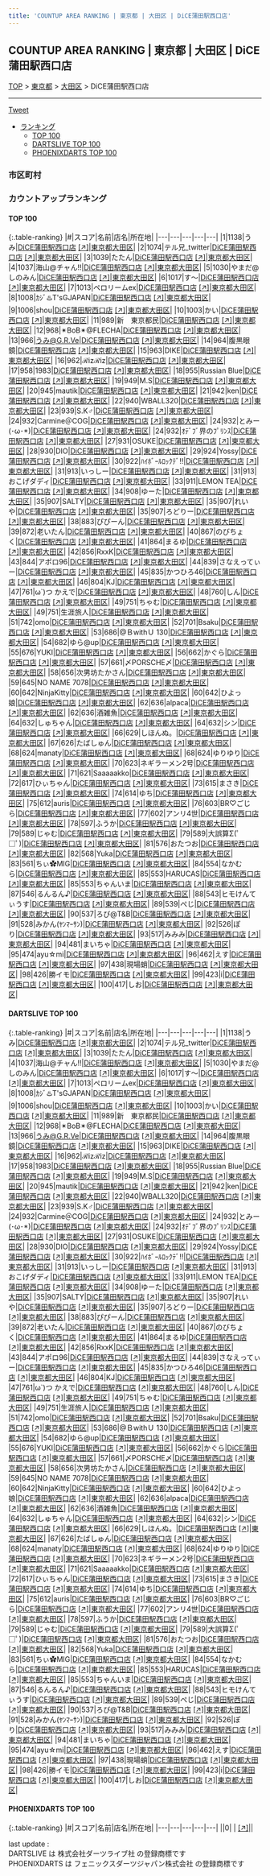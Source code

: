 ```yaml
---
title: 'COUNTUP AREA RANKING | 東京都 | 大田区 | DiCE蒲田駅西口店'
---
```

## COUNTUP AREA RANKING | 東京都 | 大田区 | DiCE蒲田駅西口店

[TOP](/darts/rank/) > [東京都](/darts/rank/東京都/) > [大田区](/darts/rank/東京都/大田区/) > DiCE蒲田駅西口店

___

<a href="https://twitter.com/share?ref_src=twsrc%5Etfw" data-text="COUNTUP AREA RANKING | 東京都大田区DiCE蒲田駅西口店" class="twitter-share-button" data-hashtags="DARTSLIVE,PHOENIXDARTS,darts,ダーツ" data-show-count="false">Tweet</a>

* [ランキング](#カウントアップランキング)
    * [TOP 100](#top-100)
    * [DARTSLIVE TOP 100](#dartslive-top-100)
    * [PHOENIXDARTS TOP 100](#phoenixdarts-top-100)

### 市区町村

<ul>

</ul>

### カウントアップランキング

#### TOP 100



{:.table-ranking}
|#|スコア|名前|店名|所在地|
|---|---|---|---|---|
|1|1138|<span class="rank-name-dl">うみ</span>|<a href="/darts/rank/shops/dd40279e19f9567ff454cb89828a1cfe.html">DiCE蒲田駅西口店</a> <a href="https://search.dartslive.com/jp/shop/dd40279e19f9567ff454cb89828a1cfe">[↗]</a>|<a href="/darts/rank/東京都/大田区">東京都大田区</a>|
|2|1074|<span class="rank-name-dl">テル兄_twitter</span>|<a href="/darts/rank/shops/dd40279e19f9567ff454cb89828a1cfe.html">DiCE蒲田駅西口店</a> <a href="https://search.dartslive.com/jp/shop/dd40279e19f9567ff454cb89828a1cfe">[↗]</a>|<a href="/darts/rank/東京都/大田区">東京都大田区</a>|
|3|1039|<span class="rank-name-dl">たたん</span>|<a href="/darts/rank/shops/dd40279e19f9567ff454cb89828a1cfe.html">DiCE蒲田駅西口店</a> <a href="https://search.dartslive.com/jp/shop/dd40279e19f9567ff454cb89828a1cfe">[↗]</a>|<a href="/darts/rank/東京都/大田区">東京都大田区</a>|
|4|1037|<span class="rank-name-dl">海山@チャん!!</span>|<a href="/darts/rank/shops/dd40279e19f9567ff454cb89828a1cfe.html">DiCE蒲田駅西口店</a> <a href="https://search.dartslive.com/jp/shop/dd40279e19f9567ff454cb89828a1cfe">[↗]</a>|<a href="/darts/rank/東京都/大田区">東京都大田区</a>|
|5|1030|<span class="rank-name-dl">やまだ@しのみん</span>|<a href="/darts/rank/shops/dd40279e19f9567ff454cb89828a1cfe.html">DiCE蒲田駅西口店</a> <a href="https://search.dartslive.com/jp/shop/dd40279e19f9567ff454cb89828a1cfe">[↗]</a>|<a href="/darts/rank/東京都/大田区">東京都大田区</a>|
|6|1017|<span class="rank-name-dl">す～</span>|<a href="/darts/rank/shops/dd40279e19f9567ff454cb89828a1cfe.html">DiCE蒲田駅西口店</a> <a href="https://search.dartslive.com/jp/shop/dd40279e19f9567ff454cb89828a1cfe">[↗]</a>|<a href="/darts/rank/東京都/大田区">東京都大田区</a>|
|7|1013|<span class="rank-name-dl">ペロリームex</span>|<a href="/darts/rank/shops/dd40279e19f9567ff454cb89828a1cfe.html">DiCE蒲田駅西口店</a> <a href="https://search.dartslive.com/jp/shop/dd40279e19f9567ff454cb89828a1cfe">[↗]</a>|<a href="/darts/rank/東京都/大田区">東京都大田区</a>|
|8|1008|<span class="rank-name-dl">ｶｼﾞ♨️T&#x27;sGJAPAN</span>|<a href="/darts/rank/shops/dd40279e19f9567ff454cb89828a1cfe.html">DiCE蒲田駅西口店</a> <a href="https://search.dartslive.com/jp/shop/dd40279e19f9567ff454cb89828a1cfe">[↗]</a>|<a href="/darts/rank/東京都/大田区">東京都大田区</a>|
|9|1006|<span class="rank-name-dl">shou</span>|<a href="/darts/rank/shops/dd40279e19f9567ff454cb89828a1cfe.html">DiCE蒲田駅西口店</a> <a href="https://search.dartslive.com/jp/shop/dd40279e19f9567ff454cb89828a1cfe">[↗]</a>|<a href="/darts/rank/東京都/大田区">東京都大田区</a>|
|10|1003|<span class="rank-name-dl">かい</span>|<a href="/darts/rank/shops/dd40279e19f9567ff454cb89828a1cfe.html">DiCE蒲田駅西口店</a> <a href="https://search.dartslive.com/jp/shop/dd40279e19f9567ff454cb89828a1cfe">[↗]</a>|<a href="/darts/rank/東京都/大田区">東京都大田区</a>|
|11|989|<span class="rank-name-dl">新　東京都民</span>|<a href="/darts/rank/shops/dd40279e19f9567ff454cb89828a1cfe.html">DiCE蒲田駅西口店</a> <a href="https://search.dartslive.com/jp/shop/dd40279e19f9567ff454cb89828a1cfe">[↗]</a>|<a href="/darts/rank/東京都/大田区">東京都大田区</a>|
|12|968|<span class="rank-name-dl">✴BoB✴@FLECHA</span>|<a href="/darts/rank/shops/dd40279e19f9567ff454cb89828a1cfe.html">DiCE蒲田駅西口店</a> <a href="https://search.dartslive.com/jp/shop/dd40279e19f9567ff454cb89828a1cfe">[↗]</a>|<a href="/darts/rank/東京都/大田区">東京都大田区</a>|
|13|966|<span class="rank-name-dl">うみ@G.R.Ve</span>|<a href="/darts/rank/shops/dd40279e19f9567ff454cb89828a1cfe.html">DiCE蒲田駅西口店</a> <a href="https://search.dartslive.com/jp/shop/dd40279e19f9567ff454cb89828a1cfe">[↗]</a>|<a href="/darts/rank/東京都/大田区">東京都大田区</a>|
|14|964|<span class="rank-name-dl">腹黒眼鏡</span>|<a href="/darts/rank/shops/dd40279e19f9567ff454cb89828a1cfe.html">DiCE蒲田駅西口店</a> <a href="https://search.dartslive.com/jp/shop/dd40279e19f9567ff454cb89828a1cfe">[↗]</a>|<a href="/darts/rank/東京都/大田区">東京都大田区</a>|
|15|963|<span class="rank-name-dl">DIKE</span>|<a href="/darts/rank/shops/dd40279e19f9567ff454cb89828a1cfe.html">DiCE蒲田駅西口店</a> <a href="https://search.dartslive.com/jp/shop/dd40279e19f9567ff454cb89828a1cfe">[↗]</a>|<a href="/darts/rank/東京都/大田区">東京都大田区</a>|
|16|962|<span class="rank-name-dl">ℛizℛiz</span>|<a href="/darts/rank/shops/dd40279e19f9567ff454cb89828a1cfe.html">DiCE蒲田駅西口店</a> <a href="https://search.dartslive.com/jp/shop/dd40279e19f9567ff454cb89828a1cfe">[↗]</a>|<a href="/darts/rank/東京都/大田区">東京都大田区</a>|
|17|958|<span class="rank-name-dl">1983</span>|<a href="/darts/rank/shops/dd40279e19f9567ff454cb89828a1cfe.html">DiCE蒲田駅西口店</a> <a href="https://search.dartslive.com/jp/shop/dd40279e19f9567ff454cb89828a1cfe">[↗]</a>|<a href="/darts/rank/東京都/大田区">東京都大田区</a>|
|18|955|<span class="rank-name-dl">Russian Blue</span>|<a href="/darts/rank/shops/dd40279e19f9567ff454cb89828a1cfe.html">DiCE蒲田駅西口店</a> <a href="https://search.dartslive.com/jp/shop/dd40279e19f9567ff454cb89828a1cfe">[↗]</a>|<a href="/darts/rank/東京都/大田区">東京都大田区</a>|
|19|949|<span class="rank-name-dl">M.S</span>|<a href="/darts/rank/shops/dd40279e19f9567ff454cb89828a1cfe.html">DiCE蒲田駅西口店</a> <a href="https://search.dartslive.com/jp/shop/dd40279e19f9567ff454cb89828a1cfe">[↗]</a>|<a href="/darts/rank/東京都/大田区">東京都大田区</a>|
|20|945|<span class="rank-name-dl">mautik</span>|<a href="/darts/rank/shops/dd40279e19f9567ff454cb89828a1cfe.html">DiCE蒲田駅西口店</a> <a href="https://search.dartslive.com/jp/shop/dd40279e19f9567ff454cb89828a1cfe">[↗]</a>|<a href="/darts/rank/東京都/大田区">東京都大田区</a>|
|21|942|<span class="rank-name-dl">ken</span>|<a href="/darts/rank/shops/dd40279e19f9567ff454cb89828a1cfe.html">DiCE蒲田駅西口店</a> <a href="https://search.dartslive.com/jp/shop/dd40279e19f9567ff454cb89828a1cfe">[↗]</a>|<a href="/darts/rank/東京都/大田区">東京都大田区</a>|
|22|940|<span class="rank-name-dl">WBALL320</span>|<a href="/darts/rank/shops/dd40279e19f9567ff454cb89828a1cfe.html">DiCE蒲田駅西口店</a> <a href="https://search.dartslive.com/jp/shop/dd40279e19f9567ff454cb89828a1cfe">[↗]</a>|<a href="/darts/rank/東京都/大田区">東京都大田区</a>|
|23|939|<span class="rank-name-dl">S.K♂</span>|<a href="/darts/rank/shops/dd40279e19f9567ff454cb89828a1cfe.html">DiCE蒲田駅西口店</a> <a href="https://search.dartslive.com/jp/shop/dd40279e19f9567ff454cb89828a1cfe">[↗]</a>|<a href="/darts/rank/東京都/大田区">東京都大田区</a>|
|24|932|<span class="rank-name-dl">Carmine＠COG</span>|<a href="/darts/rank/shops/dd40279e19f9567ff454cb89828a1cfe.html">DiCE蒲田駅西口店</a> <a href="https://search.dartslive.com/jp/shop/dd40279e19f9567ff454cb89828a1cfe">[↗]</a>|<a href="/darts/rank/東京都/大田区">東京都大田区</a>|
|24|932|<span class="rank-name-dl">とみー(･ω･*)</span>|<a href="/darts/rank/shops/dd40279e19f9567ff454cb89828a1cfe.html">DiCE蒲田駅西口店</a> <a href="https://search.dartslive.com/jp/shop/dd40279e19f9567ff454cb89828a1cfe">[↗]</a>|<a href="/darts/rank/東京都/大田区">東京都大田区</a>|
|24|932|<span class="rank-name-dl">ｵﾃﾞﾌﾞ界のﾌﾟﾘﾝｽ</span>|<a href="/darts/rank/shops/dd40279e19f9567ff454cb89828a1cfe.html">DiCE蒲田駅西口店</a> <a href="https://search.dartslive.com/jp/shop/dd40279e19f9567ff454cb89828a1cfe">[↗]</a>|<a href="/darts/rank/東京都/大田区">東京都大田区</a>|
|27|931|<span class="rank-name-dl">OSUKE</span>|<a href="/darts/rank/shops/dd40279e19f9567ff454cb89828a1cfe.html">DiCE蒲田駅西口店</a> <a href="https://search.dartslive.com/jp/shop/dd40279e19f9567ff454cb89828a1cfe">[↗]</a>|<a href="/darts/rank/東京都/大田区">東京都大田区</a>|
|28|930|<span class="rank-name-dl">DIO</span>|<a href="/darts/rank/shops/dd40279e19f9567ff454cb89828a1cfe.html">DiCE蒲田駅西口店</a> <a href="https://search.dartslive.com/jp/shop/dd40279e19f9567ff454cb89828a1cfe">[↗]</a>|<a href="/darts/rank/東京都/大田区">東京都大田区</a>|
|29|924|<span class="rank-name-dl">Yossy</span>|<a href="/darts/rank/shops/dd40279e19f9567ff454cb89828a1cfe.html">DiCE蒲田駅西口店</a> <a href="https://search.dartslive.com/jp/shop/dd40279e19f9567ff454cb89828a1cfe">[↗]</a>|<a href="/darts/rank/東京都/大田区">東京都大田区</a>|
|30|922|<span class="rank-name-dl">ﾊｲﾎﾞｰﾙﾛｯｸﾃﾞ‼︎</span>|<a href="/darts/rank/shops/dd40279e19f9567ff454cb89828a1cfe.html">DiCE蒲田駅西口店</a> <a href="https://search.dartslive.com/jp/shop/dd40279e19f9567ff454cb89828a1cfe">[↗]</a>|<a href="/darts/rank/東京都/大田区">東京都大田区</a>|
|31|913|<span class="rank-name-dl">いっしー</span>|<a href="/darts/rank/shops/dd40279e19f9567ff454cb89828a1cfe.html">DiCE蒲田駅西口店</a> <a href="https://search.dartslive.com/jp/shop/dd40279e19f9567ff454cb89828a1cfe">[↗]</a>|<a href="/darts/rank/東京都/大田区">東京都大田区</a>|
|31|913|<span class="rank-name-dl">おこげダディ</span>|<a href="/darts/rank/shops/dd40279e19f9567ff454cb89828a1cfe.html">DiCE蒲田駅西口店</a> <a href="https://search.dartslive.com/jp/shop/dd40279e19f9567ff454cb89828a1cfe">[↗]</a>|<a href="/darts/rank/東京都/大田区">東京都大田区</a>|
|33|911|<span class="rank-name-dl">LEMON TEA</span>|<a href="/darts/rank/shops/dd40279e19f9567ff454cb89828a1cfe.html">DiCE蒲田駅西口店</a> <a href="https://search.dartslive.com/jp/shop/dd40279e19f9567ff454cb89828a1cfe">[↗]</a>|<a href="/darts/rank/東京都/大田区">東京都大田区</a>|
|34|908|<span class="rank-name-dl">ゆーた</span>|<a href="/darts/rank/shops/dd40279e19f9567ff454cb89828a1cfe.html">DiCE蒲田駅西口店</a> <a href="https://search.dartslive.com/jp/shop/dd40279e19f9567ff454cb89828a1cfe">[↗]</a>|<a href="/darts/rank/東京都/大田区">東京都大田区</a>|
|35|907|<span class="rank-name-dl">SALTY</span>|<a href="/darts/rank/shops/dd40279e19f9567ff454cb89828a1cfe.html">DiCE蒲田駅西口店</a> <a href="https://search.dartslive.com/jp/shop/dd40279e19f9567ff454cb89828a1cfe">[↗]</a>|<a href="/darts/rank/東京都/大田区">東京都大田区</a>|
|35|907|<span class="rank-name-dl">れいや</span>|<a href="/darts/rank/shops/dd40279e19f9567ff454cb89828a1cfe.html">DiCE蒲田駅西口店</a> <a href="https://search.dartslive.com/jp/shop/dd40279e19f9567ff454cb89828a1cfe">[↗]</a>|<a href="/darts/rank/東京都/大田区">東京都大田区</a>|
|35|907|<span class="rank-name-dl">ろどりー</span>|<a href="/darts/rank/shops/dd40279e19f9567ff454cb89828a1cfe.html">DiCE蒲田駅西口店</a> <a href="https://search.dartslive.com/jp/shop/dd40279e19f9567ff454cb89828a1cfe">[↗]</a>|<a href="/darts/rank/東京都/大田区">東京都大田区</a>|
|38|883|<span class="rank-name-dl">ぴぴーん</span>|<a href="/darts/rank/shops/dd40279e19f9567ff454cb89828a1cfe.html">DiCE蒲田駅西口店</a> <a href="https://search.dartslive.com/jp/shop/dd40279e19f9567ff454cb89828a1cfe">[↗]</a>|<a href="/darts/rank/東京都/大田区">東京都大田区</a>|
|39|872|<span class="rank-name-dl">老いたん</span>|<a href="/darts/rank/shops/dd40279e19f9567ff454cb89828a1cfe.html">DiCE蒲田駅西口店</a> <a href="https://search.dartslive.com/jp/shop/dd40279e19f9567ff454cb89828a1cfe">[↗]</a>|<a href="/darts/rank/東京都/大田区">東京都大田区</a>|
|40|867|<span class="rank-name-dl">のびちょく</span>|<a href="/darts/rank/shops/dd40279e19f9567ff454cb89828a1cfe.html">DiCE蒲田駅西口店</a> <a href="https://search.dartslive.com/jp/shop/dd40279e19f9567ff454cb89828a1cfe">[↗]</a>|<a href="/darts/rank/東京都/大田区">東京都大田区</a>|
|41|864|<span class="rank-name-dl">まるゆ</span>|<a href="/darts/rank/shops/dd40279e19f9567ff454cb89828a1cfe.html">DiCE蒲田駅西口店</a> <a href="https://search.dartslive.com/jp/shop/dd40279e19f9567ff454cb89828a1cfe">[↗]</a>|<a href="/darts/rank/東京都/大田区">東京都大田区</a>|
|42|856|<span class="rank-name-dl">RxxK</span>|<a href="/darts/rank/shops/dd40279e19f9567ff454cb89828a1cfe.html">DiCE蒲田駅西口店</a> <a href="https://search.dartslive.com/jp/shop/dd40279e19f9567ff454cb89828a1cfe">[↗]</a>|<a href="/darts/rank/東京都/大田区">東京都大田区</a>|
|43|844|<span class="rank-name-dl">アポロ96</span>|<a href="/darts/rank/shops/dd40279e19f9567ff454cb89828a1cfe.html">DiCE蒲田駅西口店</a> <a href="https://search.dartslive.com/jp/shop/dd40279e19f9567ff454cb89828a1cfe">[↗]</a>|<a href="/darts/rank/東京都/大田区">東京都大田区</a>|
|44|839|<span class="rank-name-dl">さなえってぃー</span>|<a href="/darts/rank/shops/dd40279e19f9567ff454cb89828a1cfe.html">DiCE蒲田駅西口店</a> <a href="https://search.dartslive.com/jp/shop/dd40279e19f9567ff454cb89828a1cfe">[↗]</a>|<a href="/darts/rank/東京都/大田区">東京都大田区</a>|
|45|835|<span class="rank-name-dl">かつひろ46</span>|<a href="/darts/rank/shops/dd40279e19f9567ff454cb89828a1cfe.html">DiCE蒲田駅西口店</a> <a href="https://search.dartslive.com/jp/shop/dd40279e19f9567ff454cb89828a1cfe">[↗]</a>|<a href="/darts/rank/東京都/大田区">東京都大田区</a>|
|46|804|<span class="rank-name-dl">KJ</span>|<a href="/darts/rank/shops/dd40279e19f9567ff454cb89828a1cfe.html">DiCE蒲田駅西口店</a> <a href="https://search.dartslive.com/jp/shop/dd40279e19f9567ff454cb89828a1cfe">[↗]</a>|<a href="/darts/rank/東京都/大田区">東京都大田区</a>|
|47|761|<span class="rank-name-dl">ω`)つ かえで</span>|<a href="/darts/rank/shops/dd40279e19f9567ff454cb89828a1cfe.html">DiCE蒲田駅西口店</a> <a href="https://search.dartslive.com/jp/shop/dd40279e19f9567ff454cb89828a1cfe">[↗]</a>|<a href="/darts/rank/東京都/大田区">東京都大田区</a>|
|48|760|<span class="rank-name-dl">しん</span>|<a href="/darts/rank/shops/dd40279e19f9567ff454cb89828a1cfe.html">DiCE蒲田駅西口店</a> <a href="https://search.dartslive.com/jp/shop/dd40279e19f9567ff454cb89828a1cfe">[↗]</a>|<a href="/darts/rank/東京都/大田区">東京都大田区</a>|
|49|751|<span class="rank-name-dl">ちゃむ</span>|<a href="/darts/rank/shops/dd40279e19f9567ff454cb89828a1cfe.html">DiCE蒲田駅西口店</a> <a href="https://search.dartslive.com/jp/shop/dd40279e19f9567ff454cb89828a1cfe">[↗]</a>|<a href="/darts/rank/東京都/大田区">東京都大田区</a>|
|49|751|<span class="rank-name-dl">生涯旅人</span>|<a href="/darts/rank/shops/dd40279e19f9567ff454cb89828a1cfe.html">DiCE蒲田駅西口店</a> <a href="https://search.dartslive.com/jp/shop/dd40279e19f9567ff454cb89828a1cfe">[↗]</a>|<a href="/darts/rank/東京都/大田区">東京都大田区</a>|
|51|742|<span class="rank-name-dl">omo</span>|<a href="/darts/rank/shops/dd40279e19f9567ff454cb89828a1cfe.html">DiCE蒲田駅西口店</a> <a href="https://search.dartslive.com/jp/shop/dd40279e19f9567ff454cb89828a1cfe">[↗]</a>|<a href="/darts/rank/東京都/大田区">東京都大田区</a>|
|52|701|<span class="rank-name-dl">Bsaku</span>|<a href="/darts/rank/shops/dd40279e19f9567ff454cb89828a1cfe.html">DiCE蒲田駅西口店</a> <a href="https://search.dartslive.com/jp/shop/dd40279e19f9567ff454cb89828a1cfe">[↗]</a>|<a href="/darts/rank/東京都/大田区">東京都大田区</a>|
|53|686|<span class="rank-name-dl">@ＢwithＵ 130</span>|<a href="/darts/rank/shops/dd40279e19f9567ff454cb89828a1cfe.html">DiCE蒲田駅西口店</a> <a href="https://search.dartslive.com/jp/shop/dd40279e19f9567ff454cb89828a1cfe">[↗]</a>|<a href="/darts/rank/東京都/大田区">東京都大田区</a>|
|54|682|<span class="rank-name-dl">ゆら@up</span>|<a href="/darts/rank/shops/dd40279e19f9567ff454cb89828a1cfe.html">DiCE蒲田駅西口店</a> <a href="https://search.dartslive.com/jp/shop/dd40279e19f9567ff454cb89828a1cfe">[↗]</a>|<a href="/darts/rank/東京都/大田区">東京都大田区</a>|
|55|676|<span class="rank-name-dl">YUKI</span>|<a href="/darts/rank/shops/dd40279e19f9567ff454cb89828a1cfe.html">DiCE蒲田駅西口店</a> <a href="https://search.dartslive.com/jp/shop/dd40279e19f9567ff454cb89828a1cfe">[↗]</a>|<a href="/darts/rank/東京都/大田区">東京都大田区</a>|
|56|662|<span class="rank-name-dl">かぐら</span>|<a href="/darts/rank/shops/dd40279e19f9567ff454cb89828a1cfe.html">DiCE蒲田駅西口店</a> <a href="https://search.dartslive.com/jp/shop/dd40279e19f9567ff454cb89828a1cfe">[↗]</a>|<a href="/darts/rank/東京都/大田区">東京都大田区</a>|
|57|661|<span class="rank-name-dl">〆PORSCHE〆</span>|<a href="/darts/rank/shops/dd40279e19f9567ff454cb89828a1cfe.html">DiCE蒲田駅西口店</a> <a href="https://search.dartslive.com/jp/shop/dd40279e19f9567ff454cb89828a1cfe">[↗]</a>|<a href="/darts/rank/東京都/大田区">東京都大田区</a>|
|58|656|<span class="rank-name-dl">次男坊たかさん</span>|<a href="/darts/rank/shops/dd40279e19f9567ff454cb89828a1cfe.html">DiCE蒲田駅西口店</a> <a href="https://search.dartslive.com/jp/shop/dd40279e19f9567ff454cb89828a1cfe">[↗]</a>|<a href="/darts/rank/東京都/大田区">東京都大田区</a>|
|59|645|<span class="rank-name-dl">NO NAME 7078</span>|<a href="/darts/rank/shops/dd40279e19f9567ff454cb89828a1cfe.html">DiCE蒲田駅西口店</a> <a href="https://search.dartslive.com/jp/shop/dd40279e19f9567ff454cb89828a1cfe">[↗]</a>|<a href="/darts/rank/東京都/大田区">東京都大田区</a>|
|60|642|<span class="rank-name-dl">NinjaKitty</span>|<a href="/darts/rank/shops/dd40279e19f9567ff454cb89828a1cfe.html">DiCE蒲田駅西口店</a> <a href="https://search.dartslive.com/jp/shop/dd40279e19f9567ff454cb89828a1cfe">[↗]</a>|<a href="/darts/rank/東京都/大田区">東京都大田区</a>|
|60|642|<span class="rank-name-dl">ひよっ娘</span>|<a href="/darts/rank/shops/dd40279e19f9567ff454cb89828a1cfe.html">DiCE蒲田駅西口店</a> <a href="https://search.dartslive.com/jp/shop/dd40279e19f9567ff454cb89828a1cfe">[↗]</a>|<a href="/darts/rank/東京都/大田区">東京都大田区</a>|
|62|636|<span class="rank-name-dl">alpaca</span>|<a href="/darts/rank/shops/dd40279e19f9567ff454cb89828a1cfe.html">DiCE蒲田駅西口店</a> <a href="https://search.dartslive.com/jp/shop/dd40279e19f9567ff454cb89828a1cfe">[↗]</a>|<a href="/darts/rank/東京都/大田区">東京都大田区</a>|
|62|636|<span class="rank-name-dl">酒雑魚</span>|<a href="/darts/rank/shops/dd40279e19f9567ff454cb89828a1cfe.html">DiCE蒲田駅西口店</a> <a href="https://search.dartslive.com/jp/shop/dd40279e19f9567ff454cb89828a1cfe">[↗]</a>|<a href="/darts/rank/東京都/大田区">東京都大田区</a>|
|64|632|<span class="rank-name-dl">しゅちゃん</span>|<a href="/darts/rank/shops/dd40279e19f9567ff454cb89828a1cfe.html">DiCE蒲田駅西口店</a> <a href="https://search.dartslive.com/jp/shop/dd40279e19f9567ff454cb89828a1cfe">[↗]</a>|<a href="/darts/rank/東京都/大田区">東京都大田区</a>|
|64|632|<span class="rank-name-dl">シン</span>|<a href="/darts/rank/shops/dd40279e19f9567ff454cb89828a1cfe.html">DiCE蒲田駅西口店</a> <a href="https://search.dartslive.com/jp/shop/dd40279e19f9567ff454cb89828a1cfe">[↗]</a>|<a href="/darts/rank/東京都/大田区">東京都大田区</a>|
|66|629|<span class="rank-name-dl">しほんぬ。</span>|<a href="/darts/rank/shops/dd40279e19f9567ff454cb89828a1cfe.html">DiCE蒲田駅西口店</a> <a href="https://search.dartslive.com/jp/shop/dd40279e19f9567ff454cb89828a1cfe">[↗]</a>|<a href="/darts/rank/東京都/大田区">東京都大田区</a>|
|67|626|<span class="rank-name-dl">たばしゅん</span>|<a href="/darts/rank/shops/dd40279e19f9567ff454cb89828a1cfe.html">DiCE蒲田駅西口店</a> <a href="https://search.dartslive.com/jp/shop/dd40279e19f9567ff454cb89828a1cfe">[↗]</a>|<a href="/darts/rank/東京都/大田区">東京都大田区</a>|
|68|624|<span class="rank-name-dl">manaty</span>|<a href="/darts/rank/shops/dd40279e19f9567ff454cb89828a1cfe.html">DiCE蒲田駅西口店</a> <a href="https://search.dartslive.com/jp/shop/dd40279e19f9567ff454cb89828a1cfe">[↗]</a>|<a href="/darts/rank/東京都/大田区">東京都大田区</a>|
|68|624|<span class="rank-name-dl">ゆりゆり</span>|<a href="/darts/rank/shops/dd40279e19f9567ff454cb89828a1cfe.html">DiCE蒲田駅西口店</a> <a href="https://search.dartslive.com/jp/shop/dd40279e19f9567ff454cb89828a1cfe">[↗]</a>|<a href="/darts/rank/東京都/大田区">東京都大田区</a>|
|70|623|<span class="rank-name-dl">ネギラーメン2号</span>|<a href="/darts/rank/shops/dd40279e19f9567ff454cb89828a1cfe.html">DiCE蒲田駅西口店</a> <a href="https://search.dartslive.com/jp/shop/dd40279e19f9567ff454cb89828a1cfe">[↗]</a>|<a href="/darts/rank/東京都/大田区">東京都大田区</a>|
|71|621|<span class="rank-name-dl">Saaaaakko</span>|<a href="/darts/rank/shops/dd40279e19f9567ff454cb89828a1cfe.html">DiCE蒲田駅西口店</a> <a href="https://search.dartslive.com/jp/shop/dd40279e19f9567ff454cb89828a1cfe">[↗]</a>|<a href="/darts/rank/東京都/大田区">東京都大田区</a>|
|72|617|<span class="rank-name-dl">ひぃちゃん</span>|<a href="/darts/rank/shops/dd40279e19f9567ff454cb89828a1cfe.html">DiCE蒲田駅西口店</a> <a href="https://search.dartslive.com/jp/shop/dd40279e19f9567ff454cb89828a1cfe">[↗]</a>|<a href="/darts/rank/東京都/大田区">東京都大田区</a>|
|73|615|<span class="rank-name-dl">まさき</span>|<a href="/darts/rank/shops/dd40279e19f9567ff454cb89828a1cfe.html">DiCE蒲田駅西口店</a> <a href="https://search.dartslive.com/jp/shop/dd40279e19f9567ff454cb89828a1cfe">[↗]</a>|<a href="/darts/rank/東京都/大田区">東京都大田区</a>|
|74|614|<span class="rank-name-dl">ゆち</span>|<a href="/darts/rank/shops/dd40279e19f9567ff454cb89828a1cfe.html">DiCE蒲田駅西口店</a> <a href="https://search.dartslive.com/jp/shop/dd40279e19f9567ff454cb89828a1cfe">[↗]</a>|<a href="/darts/rank/東京都/大田区">東京都大田区</a>|
|75|612|<span class="rank-name-dl">auris</span>|<a href="/darts/rank/shops/dd40279e19f9567ff454cb89828a1cfe.html">DiCE蒲田駅西口店</a> <a href="https://search.dartslive.com/jp/shop/dd40279e19f9567ff454cb89828a1cfe">[↗]</a>|<a href="/darts/rank/東京都/大田区">東京都大田区</a>|
|76|603|<span class="rank-name-dl">BR♡ごじら</span>|<a href="/darts/rank/shops/dd40279e19f9567ff454cb89828a1cfe.html">DiCE蒲田駅西口店</a> <a href="https://search.dartslive.com/jp/shop/dd40279e19f9567ff454cb89828a1cfe">[↗]</a>|<a href="/darts/rank/東京都/大田区">東京都大田区</a>|
|77|602|<span class="rank-name-dl">アンリ4世</span>|<a href="/darts/rank/shops/dd40279e19f9567ff454cb89828a1cfe.html">DiCE蒲田駅西口店</a> <a href="https://search.dartslive.com/jp/shop/dd40279e19f9567ff454cb89828a1cfe">[↗]</a>|<a href="/darts/rank/東京都/大田区">東京都大田区</a>|
|78|597|<span class="rank-name-dl">ふうか</span>|<a href="/darts/rank/shops/dd40279e19f9567ff454cb89828a1cfe.html">DiCE蒲田駅西口店</a> <a href="https://search.dartslive.com/jp/shop/dd40279e19f9567ff454cb89828a1cfe">[↗]</a>|<a href="/darts/rank/東京都/大田区">東京都大田区</a>|
|79|589|<span class="rank-name-dl">じゃむ</span>|<a href="/darts/rank/shops/dd40279e19f9567ff454cb89828a1cfe.html">DiCE蒲田駅西口店</a> <a href="https://search.dartslive.com/jp/shop/dd40279e19f9567ff454cb89828a1cfe">[↗]</a>|<a href="/darts/rank/東京都/大田区">東京都大田区</a>|
|79|589|<span class="rank-name-dl">大誤算Σ(ﾟ□ﾟ)</span>|<a href="/darts/rank/shops/dd40279e19f9567ff454cb89828a1cfe.html">DiCE蒲田駅西口店</a> <a href="https://search.dartslive.com/jp/shop/dd40279e19f9567ff454cb89828a1cfe">[↗]</a>|<a href="/darts/rank/東京都/大田区">東京都大田区</a>|
|81|576|<span class="rank-name-dl">おたつお</span>|<a href="/darts/rank/shops/dd40279e19f9567ff454cb89828a1cfe.html">DiCE蒲田駅西口店</a> <a href="https://search.dartslive.com/jp/shop/dd40279e19f9567ff454cb89828a1cfe">[↗]</a>|<a href="/darts/rank/東京都/大田区">東京都大田区</a>|
|82|568|<span class="rank-name-dl">Yuka</span>|<a href="/darts/rank/shops/dd40279e19f9567ff454cb89828a1cfe.html">DiCE蒲田駅西口店</a> <a href="https://search.dartslive.com/jp/shop/dd40279e19f9567ff454cb89828a1cfe">[↗]</a>|<a href="/darts/rank/東京都/大田区">東京都大田区</a>|
|83|561|<span class="rank-name-dl">ちぃ✿MIG</span>|<a href="/darts/rank/shops/dd40279e19f9567ff454cb89828a1cfe.html">DiCE蒲田駅西口店</a> <a href="https://search.dartslive.com/jp/shop/dd40279e19f9567ff454cb89828a1cfe">[↗]</a>|<a href="/darts/rank/東京都/大田区">東京都大田区</a>|
|84|554|<span class="rank-name-dl">なかむら</span>|<a href="/darts/rank/shops/dd40279e19f9567ff454cb89828a1cfe.html">DiCE蒲田駅西口店</a> <a href="https://search.dartslive.com/jp/shop/dd40279e19f9567ff454cb89828a1cfe">[↗]</a>|<a href="/darts/rank/東京都/大田区">東京都大田区</a>|
|85|553|<span class="rank-name-dl">HARUCAS</span>|<a href="/darts/rank/shops/dd40279e19f9567ff454cb89828a1cfe.html">DiCE蒲田駅西口店</a> <a href="https://search.dartslive.com/jp/shop/dd40279e19f9567ff454cb89828a1cfe">[↗]</a>|<a href="/darts/rank/東京都/大田区">東京都大田区</a>|
|85|553|<span class="rank-name-dl">ちゃんいま</span>|<a href="/darts/rank/shops/dd40279e19f9567ff454cb89828a1cfe.html">DiCE蒲田駅西口店</a> <a href="https://search.dartslive.com/jp/shop/dd40279e19f9567ff454cb89828a1cfe">[↗]</a>|<a href="/darts/rank/東京都/大田区">東京都大田区</a>|
|87|546|<span class="rank-name-dl">るんるん♪</span>|<a href="/darts/rank/shops/dd40279e19f9567ff454cb89828a1cfe.html">DiCE蒲田駅西口店</a> <a href="https://search.dartslive.com/jp/shop/dd40279e19f9567ff454cb89828a1cfe">[↗]</a>|<a href="/darts/rank/東京都/大田区">東京都大田区</a>|
|88|543|<span class="rank-name-dl">ヒモけんてぃうす</span>|<a href="/darts/rank/shops/dd40279e19f9567ff454cb89828a1cfe.html">DiCE蒲田駅西口店</a> <a href="https://search.dartslive.com/jp/shop/dd40279e19f9567ff454cb89828a1cfe">[↗]</a>|<a href="/darts/rank/東京都/大田区">東京都大田区</a>|
|89|539|<span class="rank-name-dl">ぺじ</span>|<a href="/darts/rank/shops/dd40279e19f9567ff454cb89828a1cfe.html">DiCE蒲田駅西口店</a> <a href="https://search.dartslive.com/jp/shop/dd40279e19f9567ff454cb89828a1cfe">[↗]</a>|<a href="/darts/rank/東京都/大田区">東京都大田区</a>|
|90|537|<span class="rank-name-dl">ろび@T&amp;B</span>|<a href="/darts/rank/shops/dd40279e19f9567ff454cb89828a1cfe.html">DiCE蒲田駅西口店</a> <a href="https://search.dartslive.com/jp/shop/dd40279e19f9567ff454cb89828a1cfe">[↗]</a>|<a href="/darts/rank/東京都/大田区">東京都大田区</a>|
|91|528|<span class="rank-name-dl">みかん(ﾔﾝﾏｰｻﾝ)</span>|<a href="/darts/rank/shops/dd40279e19f9567ff454cb89828a1cfe.html">DiCE蒲田駅西口店</a> <a href="https://search.dartslive.com/jp/shop/dd40279e19f9567ff454cb89828a1cfe">[↗]</a>|<a href="/darts/rank/東京都/大田区">東京都大田区</a>|
|92|526|<span class="rank-name-dl">ぽり</span>|<a href="/darts/rank/shops/dd40279e19f9567ff454cb89828a1cfe.html">DiCE蒲田駅西口店</a> <a href="https://search.dartslive.com/jp/shop/dd40279e19f9567ff454cb89828a1cfe">[↗]</a>|<a href="/darts/rank/東京都/大田区">東京都大田区</a>|
|93|517|<span class="rank-name-dl">みみみ</span>|<a href="/darts/rank/shops/dd40279e19f9567ff454cb89828a1cfe.html">DiCE蒲田駅西口店</a> <a href="https://search.dartslive.com/jp/shop/dd40279e19f9567ff454cb89828a1cfe">[↗]</a>|<a href="/darts/rank/東京都/大田区">東京都大田区</a>|
|94|481|<span class="rank-name-dl">まいちゃ</span>|<a href="/darts/rank/shops/dd40279e19f9567ff454cb89828a1cfe.html">DiCE蒲田駅西口店</a> <a href="https://search.dartslive.com/jp/shop/dd40279e19f9567ff454cb89828a1cfe">[↗]</a>|<a href="/darts/rank/東京都/大田区">東京都大田区</a>|
|95|474|<span class="rank-name-dl">ayu☆mi</span>|<a href="/darts/rank/shops/dd40279e19f9567ff454cb89828a1cfe.html">DiCE蒲田駅西口店</a> <a href="https://search.dartslive.com/jp/shop/dd40279e19f9567ff454cb89828a1cfe">[↗]</a>|<a href="/darts/rank/東京都/大田区">東京都大田区</a>|
|96|462|<span class="rank-name-dl">えす</span>|<a href="/darts/rank/shops/dd40279e19f9567ff454cb89828a1cfe.html">DiCE蒲田駅西口店</a> <a href="https://search.dartslive.com/jp/shop/dd40279e19f9567ff454cb89828a1cfe">[↗]</a>|<a href="/darts/rank/東京都/大田区">東京都大田区</a>|
|97|438|<span class="rank-name-dl">現場蛸</span>|<a href="/darts/rank/shops/dd40279e19f9567ff454cb89828a1cfe.html">DiCE蒲田駅西口店</a> <a href="https://search.dartslive.com/jp/shop/dd40279e19f9567ff454cb89828a1cfe">[↗]</a>|<a href="/darts/rank/東京都/大田区">東京都大田区</a>|
|98|426|<span class="rank-name-dl">勝イモ</span>|<a href="/darts/rank/shops/dd40279e19f9567ff454cb89828a1cfe.html">DiCE蒲田駅西口店</a> <a href="https://search.dartslive.com/jp/shop/dd40279e19f9567ff454cb89828a1cfe">[↗]</a>|<a href="/darts/rank/東京都/大田区">東京都大田区</a>|
|99|423|<span class="rank-name-dl">i</span>|<a href="/darts/rank/shops/dd40279e19f9567ff454cb89828a1cfe.html">DiCE蒲田駅西口店</a> <a href="https://search.dartslive.com/jp/shop/dd40279e19f9567ff454cb89828a1cfe">[↗]</a>|<a href="/darts/rank/東京都/大田区">東京都大田区</a>|
|100|417|<span class="rank-name-dl">しお</span>|<a href="/darts/rank/shops/dd40279e19f9567ff454cb89828a1cfe.html">DiCE蒲田駅西口店</a> <a href="https://search.dartslive.com/jp/shop/dd40279e19f9567ff454cb89828a1cfe">[↗]</a>|<a href="/darts/rank/東京都/大田区">東京都大田区</a>|


#### DARTSLIVE TOP 100



{:.table-ranking}
|#|スコア|名前|店名|所在地|
|---|---|---|---|---|
|1|1138|<span class="rank-name-dl">うみ</span>|<a href="/darts/rank/shops/dd40279e19f9567ff454cb89828a1cfe.html">DiCE蒲田駅西口店</a> <a href="https://search.dartslive.com/jp/shop/dd40279e19f9567ff454cb89828a1cfe">[↗]</a>|<a href="/darts/rank/東京都/大田区">東京都大田区</a>|
|2|1074|<span class="rank-name-dl">テル兄_twitter</span>|<a href="/darts/rank/shops/dd40279e19f9567ff454cb89828a1cfe.html">DiCE蒲田駅西口店</a> <a href="https://search.dartslive.com/jp/shop/dd40279e19f9567ff454cb89828a1cfe">[↗]</a>|<a href="/darts/rank/東京都/大田区">東京都大田区</a>|
|3|1039|<span class="rank-name-dl">たたん</span>|<a href="/darts/rank/shops/dd40279e19f9567ff454cb89828a1cfe.html">DiCE蒲田駅西口店</a> <a href="https://search.dartslive.com/jp/shop/dd40279e19f9567ff454cb89828a1cfe">[↗]</a>|<a href="/darts/rank/東京都/大田区">東京都大田区</a>|
|4|1037|<span class="rank-name-dl">海山@チャん!!</span>|<a href="/darts/rank/shops/dd40279e19f9567ff454cb89828a1cfe.html">DiCE蒲田駅西口店</a> <a href="https://search.dartslive.com/jp/shop/dd40279e19f9567ff454cb89828a1cfe">[↗]</a>|<a href="/darts/rank/東京都/大田区">東京都大田区</a>|
|5|1030|<span class="rank-name-dl">やまだ@しのみん</span>|<a href="/darts/rank/shops/dd40279e19f9567ff454cb89828a1cfe.html">DiCE蒲田駅西口店</a> <a href="https://search.dartslive.com/jp/shop/dd40279e19f9567ff454cb89828a1cfe">[↗]</a>|<a href="/darts/rank/東京都/大田区">東京都大田区</a>|
|6|1017|<span class="rank-name-dl">す～</span>|<a href="/darts/rank/shops/dd40279e19f9567ff454cb89828a1cfe.html">DiCE蒲田駅西口店</a> <a href="https://search.dartslive.com/jp/shop/dd40279e19f9567ff454cb89828a1cfe">[↗]</a>|<a href="/darts/rank/東京都/大田区">東京都大田区</a>|
|7|1013|<span class="rank-name-dl">ペロリームex</span>|<a href="/darts/rank/shops/dd40279e19f9567ff454cb89828a1cfe.html">DiCE蒲田駅西口店</a> <a href="https://search.dartslive.com/jp/shop/dd40279e19f9567ff454cb89828a1cfe">[↗]</a>|<a href="/darts/rank/東京都/大田区">東京都大田区</a>|
|8|1008|<span class="rank-name-dl">ｶｼﾞ♨️T&#x27;sGJAPAN</span>|<a href="/darts/rank/shops/dd40279e19f9567ff454cb89828a1cfe.html">DiCE蒲田駅西口店</a> <a href="https://search.dartslive.com/jp/shop/dd40279e19f9567ff454cb89828a1cfe">[↗]</a>|<a href="/darts/rank/東京都/大田区">東京都大田区</a>|
|9|1006|<span class="rank-name-dl">shou</span>|<a href="/darts/rank/shops/dd40279e19f9567ff454cb89828a1cfe.html">DiCE蒲田駅西口店</a> <a href="https://search.dartslive.com/jp/shop/dd40279e19f9567ff454cb89828a1cfe">[↗]</a>|<a href="/darts/rank/東京都/大田区">東京都大田区</a>|
|10|1003|<span class="rank-name-dl">かい</span>|<a href="/darts/rank/shops/dd40279e19f9567ff454cb89828a1cfe.html">DiCE蒲田駅西口店</a> <a href="https://search.dartslive.com/jp/shop/dd40279e19f9567ff454cb89828a1cfe">[↗]</a>|<a href="/darts/rank/東京都/大田区">東京都大田区</a>|
|11|989|<span class="rank-name-dl">新　東京都民</span>|<a href="/darts/rank/shops/dd40279e19f9567ff454cb89828a1cfe.html">DiCE蒲田駅西口店</a> <a href="https://search.dartslive.com/jp/shop/dd40279e19f9567ff454cb89828a1cfe">[↗]</a>|<a href="/darts/rank/東京都/大田区">東京都大田区</a>|
|12|968|<span class="rank-name-dl">✴BoB✴@FLECHA</span>|<a href="/darts/rank/shops/dd40279e19f9567ff454cb89828a1cfe.html">DiCE蒲田駅西口店</a> <a href="https://search.dartslive.com/jp/shop/dd40279e19f9567ff454cb89828a1cfe">[↗]</a>|<a href="/darts/rank/東京都/大田区">東京都大田区</a>|
|13|966|<span class="rank-name-dl">うみ@G.R.Ve</span>|<a href="/darts/rank/shops/dd40279e19f9567ff454cb89828a1cfe.html">DiCE蒲田駅西口店</a> <a href="https://search.dartslive.com/jp/shop/dd40279e19f9567ff454cb89828a1cfe">[↗]</a>|<a href="/darts/rank/東京都/大田区">東京都大田区</a>|
|14|964|<span class="rank-name-dl">腹黒眼鏡</span>|<a href="/darts/rank/shops/dd40279e19f9567ff454cb89828a1cfe.html">DiCE蒲田駅西口店</a> <a href="https://search.dartslive.com/jp/shop/dd40279e19f9567ff454cb89828a1cfe">[↗]</a>|<a href="/darts/rank/東京都/大田区">東京都大田区</a>|
|15|963|<span class="rank-name-dl">DIKE</span>|<a href="/darts/rank/shops/dd40279e19f9567ff454cb89828a1cfe.html">DiCE蒲田駅西口店</a> <a href="https://search.dartslive.com/jp/shop/dd40279e19f9567ff454cb89828a1cfe">[↗]</a>|<a href="/darts/rank/東京都/大田区">東京都大田区</a>|
|16|962|<span class="rank-name-dl">ℛizℛiz</span>|<a href="/darts/rank/shops/dd40279e19f9567ff454cb89828a1cfe.html">DiCE蒲田駅西口店</a> <a href="https://search.dartslive.com/jp/shop/dd40279e19f9567ff454cb89828a1cfe">[↗]</a>|<a href="/darts/rank/東京都/大田区">東京都大田区</a>|
|17|958|<span class="rank-name-dl">1983</span>|<a href="/darts/rank/shops/dd40279e19f9567ff454cb89828a1cfe.html">DiCE蒲田駅西口店</a> <a href="https://search.dartslive.com/jp/shop/dd40279e19f9567ff454cb89828a1cfe">[↗]</a>|<a href="/darts/rank/東京都/大田区">東京都大田区</a>|
|18|955|<span class="rank-name-dl">Russian Blue</span>|<a href="/darts/rank/shops/dd40279e19f9567ff454cb89828a1cfe.html">DiCE蒲田駅西口店</a> <a href="https://search.dartslive.com/jp/shop/dd40279e19f9567ff454cb89828a1cfe">[↗]</a>|<a href="/darts/rank/東京都/大田区">東京都大田区</a>|
|19|949|<span class="rank-name-dl">M.S</span>|<a href="/darts/rank/shops/dd40279e19f9567ff454cb89828a1cfe.html">DiCE蒲田駅西口店</a> <a href="https://search.dartslive.com/jp/shop/dd40279e19f9567ff454cb89828a1cfe">[↗]</a>|<a href="/darts/rank/東京都/大田区">東京都大田区</a>|
|20|945|<span class="rank-name-dl">mautik</span>|<a href="/darts/rank/shops/dd40279e19f9567ff454cb89828a1cfe.html">DiCE蒲田駅西口店</a> <a href="https://search.dartslive.com/jp/shop/dd40279e19f9567ff454cb89828a1cfe">[↗]</a>|<a href="/darts/rank/東京都/大田区">東京都大田区</a>|
|21|942|<span class="rank-name-dl">ken</span>|<a href="/darts/rank/shops/dd40279e19f9567ff454cb89828a1cfe.html">DiCE蒲田駅西口店</a> <a href="https://search.dartslive.com/jp/shop/dd40279e19f9567ff454cb89828a1cfe">[↗]</a>|<a href="/darts/rank/東京都/大田区">東京都大田区</a>|
|22|940|<span class="rank-name-dl">WBALL320</span>|<a href="/darts/rank/shops/dd40279e19f9567ff454cb89828a1cfe.html">DiCE蒲田駅西口店</a> <a href="https://search.dartslive.com/jp/shop/dd40279e19f9567ff454cb89828a1cfe">[↗]</a>|<a href="/darts/rank/東京都/大田区">東京都大田区</a>|
|23|939|<span class="rank-name-dl">S.K♂</span>|<a href="/darts/rank/shops/dd40279e19f9567ff454cb89828a1cfe.html">DiCE蒲田駅西口店</a> <a href="https://search.dartslive.com/jp/shop/dd40279e19f9567ff454cb89828a1cfe">[↗]</a>|<a href="/darts/rank/東京都/大田区">東京都大田区</a>|
|24|932|<span class="rank-name-dl">Carmine＠COG</span>|<a href="/darts/rank/shops/dd40279e19f9567ff454cb89828a1cfe.html">DiCE蒲田駅西口店</a> <a href="https://search.dartslive.com/jp/shop/dd40279e19f9567ff454cb89828a1cfe">[↗]</a>|<a href="/darts/rank/東京都/大田区">東京都大田区</a>|
|24|932|<span class="rank-name-dl">とみー(･ω･*)</span>|<a href="/darts/rank/shops/dd40279e19f9567ff454cb89828a1cfe.html">DiCE蒲田駅西口店</a> <a href="https://search.dartslive.com/jp/shop/dd40279e19f9567ff454cb89828a1cfe">[↗]</a>|<a href="/darts/rank/東京都/大田区">東京都大田区</a>|
|24|932|<span class="rank-name-dl">ｵﾃﾞﾌﾞ界のﾌﾟﾘﾝｽ</span>|<a href="/darts/rank/shops/dd40279e19f9567ff454cb89828a1cfe.html">DiCE蒲田駅西口店</a> <a href="https://search.dartslive.com/jp/shop/dd40279e19f9567ff454cb89828a1cfe">[↗]</a>|<a href="/darts/rank/東京都/大田区">東京都大田区</a>|
|27|931|<span class="rank-name-dl">OSUKE</span>|<a href="/darts/rank/shops/dd40279e19f9567ff454cb89828a1cfe.html">DiCE蒲田駅西口店</a> <a href="https://search.dartslive.com/jp/shop/dd40279e19f9567ff454cb89828a1cfe">[↗]</a>|<a href="/darts/rank/東京都/大田区">東京都大田区</a>|
|28|930|<span class="rank-name-dl">DIO</span>|<a href="/darts/rank/shops/dd40279e19f9567ff454cb89828a1cfe.html">DiCE蒲田駅西口店</a> <a href="https://search.dartslive.com/jp/shop/dd40279e19f9567ff454cb89828a1cfe">[↗]</a>|<a href="/darts/rank/東京都/大田区">東京都大田区</a>|
|29|924|<span class="rank-name-dl">Yossy</span>|<a href="/darts/rank/shops/dd40279e19f9567ff454cb89828a1cfe.html">DiCE蒲田駅西口店</a> <a href="https://search.dartslive.com/jp/shop/dd40279e19f9567ff454cb89828a1cfe">[↗]</a>|<a href="/darts/rank/東京都/大田区">東京都大田区</a>|
|30|922|<span class="rank-name-dl">ﾊｲﾎﾞｰﾙﾛｯｸﾃﾞ‼︎</span>|<a href="/darts/rank/shops/dd40279e19f9567ff454cb89828a1cfe.html">DiCE蒲田駅西口店</a> <a href="https://search.dartslive.com/jp/shop/dd40279e19f9567ff454cb89828a1cfe">[↗]</a>|<a href="/darts/rank/東京都/大田区">東京都大田区</a>|
|31|913|<span class="rank-name-dl">いっしー</span>|<a href="/darts/rank/shops/dd40279e19f9567ff454cb89828a1cfe.html">DiCE蒲田駅西口店</a> <a href="https://search.dartslive.com/jp/shop/dd40279e19f9567ff454cb89828a1cfe">[↗]</a>|<a href="/darts/rank/東京都/大田区">東京都大田区</a>|
|31|913|<span class="rank-name-dl">おこげダディ</span>|<a href="/darts/rank/shops/dd40279e19f9567ff454cb89828a1cfe.html">DiCE蒲田駅西口店</a> <a href="https://search.dartslive.com/jp/shop/dd40279e19f9567ff454cb89828a1cfe">[↗]</a>|<a href="/darts/rank/東京都/大田区">東京都大田区</a>|
|33|911|<span class="rank-name-dl">LEMON TEA</span>|<a href="/darts/rank/shops/dd40279e19f9567ff454cb89828a1cfe.html">DiCE蒲田駅西口店</a> <a href="https://search.dartslive.com/jp/shop/dd40279e19f9567ff454cb89828a1cfe">[↗]</a>|<a href="/darts/rank/東京都/大田区">東京都大田区</a>|
|34|908|<span class="rank-name-dl">ゆーた</span>|<a href="/darts/rank/shops/dd40279e19f9567ff454cb89828a1cfe.html">DiCE蒲田駅西口店</a> <a href="https://search.dartslive.com/jp/shop/dd40279e19f9567ff454cb89828a1cfe">[↗]</a>|<a href="/darts/rank/東京都/大田区">東京都大田区</a>|
|35|907|<span class="rank-name-dl">SALTY</span>|<a href="/darts/rank/shops/dd40279e19f9567ff454cb89828a1cfe.html">DiCE蒲田駅西口店</a> <a href="https://search.dartslive.com/jp/shop/dd40279e19f9567ff454cb89828a1cfe">[↗]</a>|<a href="/darts/rank/東京都/大田区">東京都大田区</a>|
|35|907|<span class="rank-name-dl">れいや</span>|<a href="/darts/rank/shops/dd40279e19f9567ff454cb89828a1cfe.html">DiCE蒲田駅西口店</a> <a href="https://search.dartslive.com/jp/shop/dd40279e19f9567ff454cb89828a1cfe">[↗]</a>|<a href="/darts/rank/東京都/大田区">東京都大田区</a>|
|35|907|<span class="rank-name-dl">ろどりー</span>|<a href="/darts/rank/shops/dd40279e19f9567ff454cb89828a1cfe.html">DiCE蒲田駅西口店</a> <a href="https://search.dartslive.com/jp/shop/dd40279e19f9567ff454cb89828a1cfe">[↗]</a>|<a href="/darts/rank/東京都/大田区">東京都大田区</a>|
|38|883|<span class="rank-name-dl">ぴぴーん</span>|<a href="/darts/rank/shops/dd40279e19f9567ff454cb89828a1cfe.html">DiCE蒲田駅西口店</a> <a href="https://search.dartslive.com/jp/shop/dd40279e19f9567ff454cb89828a1cfe">[↗]</a>|<a href="/darts/rank/東京都/大田区">東京都大田区</a>|
|39|872|<span class="rank-name-dl">老いたん</span>|<a href="/darts/rank/shops/dd40279e19f9567ff454cb89828a1cfe.html">DiCE蒲田駅西口店</a> <a href="https://search.dartslive.com/jp/shop/dd40279e19f9567ff454cb89828a1cfe">[↗]</a>|<a href="/darts/rank/東京都/大田区">東京都大田区</a>|
|40|867|<span class="rank-name-dl">のびちょく</span>|<a href="/darts/rank/shops/dd40279e19f9567ff454cb89828a1cfe.html">DiCE蒲田駅西口店</a> <a href="https://search.dartslive.com/jp/shop/dd40279e19f9567ff454cb89828a1cfe">[↗]</a>|<a href="/darts/rank/東京都/大田区">東京都大田区</a>|
|41|864|<span class="rank-name-dl">まるゆ</span>|<a href="/darts/rank/shops/dd40279e19f9567ff454cb89828a1cfe.html">DiCE蒲田駅西口店</a> <a href="https://search.dartslive.com/jp/shop/dd40279e19f9567ff454cb89828a1cfe">[↗]</a>|<a href="/darts/rank/東京都/大田区">東京都大田区</a>|
|42|856|<span class="rank-name-dl">RxxK</span>|<a href="/darts/rank/shops/dd40279e19f9567ff454cb89828a1cfe.html">DiCE蒲田駅西口店</a> <a href="https://search.dartslive.com/jp/shop/dd40279e19f9567ff454cb89828a1cfe">[↗]</a>|<a href="/darts/rank/東京都/大田区">東京都大田区</a>|
|43|844|<span class="rank-name-dl">アポロ96</span>|<a href="/darts/rank/shops/dd40279e19f9567ff454cb89828a1cfe.html">DiCE蒲田駅西口店</a> <a href="https://search.dartslive.com/jp/shop/dd40279e19f9567ff454cb89828a1cfe">[↗]</a>|<a href="/darts/rank/東京都/大田区">東京都大田区</a>|
|44|839|<span class="rank-name-dl">さなえってぃー</span>|<a href="/darts/rank/shops/dd40279e19f9567ff454cb89828a1cfe.html">DiCE蒲田駅西口店</a> <a href="https://search.dartslive.com/jp/shop/dd40279e19f9567ff454cb89828a1cfe">[↗]</a>|<a href="/darts/rank/東京都/大田区">東京都大田区</a>|
|45|835|<span class="rank-name-dl">かつひろ46</span>|<a href="/darts/rank/shops/dd40279e19f9567ff454cb89828a1cfe.html">DiCE蒲田駅西口店</a> <a href="https://search.dartslive.com/jp/shop/dd40279e19f9567ff454cb89828a1cfe">[↗]</a>|<a href="/darts/rank/東京都/大田区">東京都大田区</a>|
|46|804|<span class="rank-name-dl">KJ</span>|<a href="/darts/rank/shops/dd40279e19f9567ff454cb89828a1cfe.html">DiCE蒲田駅西口店</a> <a href="https://search.dartslive.com/jp/shop/dd40279e19f9567ff454cb89828a1cfe">[↗]</a>|<a href="/darts/rank/東京都/大田区">東京都大田区</a>|
|47|761|<span class="rank-name-dl">ω`)つ かえで</span>|<a href="/darts/rank/shops/dd40279e19f9567ff454cb89828a1cfe.html">DiCE蒲田駅西口店</a> <a href="https://search.dartslive.com/jp/shop/dd40279e19f9567ff454cb89828a1cfe">[↗]</a>|<a href="/darts/rank/東京都/大田区">東京都大田区</a>|
|48|760|<span class="rank-name-dl">しん</span>|<a href="/darts/rank/shops/dd40279e19f9567ff454cb89828a1cfe.html">DiCE蒲田駅西口店</a> <a href="https://search.dartslive.com/jp/shop/dd40279e19f9567ff454cb89828a1cfe">[↗]</a>|<a href="/darts/rank/東京都/大田区">東京都大田区</a>|
|49|751|<span class="rank-name-dl">ちゃむ</span>|<a href="/darts/rank/shops/dd40279e19f9567ff454cb89828a1cfe.html">DiCE蒲田駅西口店</a> <a href="https://search.dartslive.com/jp/shop/dd40279e19f9567ff454cb89828a1cfe">[↗]</a>|<a href="/darts/rank/東京都/大田区">東京都大田区</a>|
|49|751|<span class="rank-name-dl">生涯旅人</span>|<a href="/darts/rank/shops/dd40279e19f9567ff454cb89828a1cfe.html">DiCE蒲田駅西口店</a> <a href="https://search.dartslive.com/jp/shop/dd40279e19f9567ff454cb89828a1cfe">[↗]</a>|<a href="/darts/rank/東京都/大田区">東京都大田区</a>|
|51|742|<span class="rank-name-dl">omo</span>|<a href="/darts/rank/shops/dd40279e19f9567ff454cb89828a1cfe.html">DiCE蒲田駅西口店</a> <a href="https://search.dartslive.com/jp/shop/dd40279e19f9567ff454cb89828a1cfe">[↗]</a>|<a href="/darts/rank/東京都/大田区">東京都大田区</a>|
|52|701|<span class="rank-name-dl">Bsaku</span>|<a href="/darts/rank/shops/dd40279e19f9567ff454cb89828a1cfe.html">DiCE蒲田駅西口店</a> <a href="https://search.dartslive.com/jp/shop/dd40279e19f9567ff454cb89828a1cfe">[↗]</a>|<a href="/darts/rank/東京都/大田区">東京都大田区</a>|
|53|686|<span class="rank-name-dl">@ＢwithＵ 130</span>|<a href="/darts/rank/shops/dd40279e19f9567ff454cb89828a1cfe.html">DiCE蒲田駅西口店</a> <a href="https://search.dartslive.com/jp/shop/dd40279e19f9567ff454cb89828a1cfe">[↗]</a>|<a href="/darts/rank/東京都/大田区">東京都大田区</a>|
|54|682|<span class="rank-name-dl">ゆら@up</span>|<a href="/darts/rank/shops/dd40279e19f9567ff454cb89828a1cfe.html">DiCE蒲田駅西口店</a> <a href="https://search.dartslive.com/jp/shop/dd40279e19f9567ff454cb89828a1cfe">[↗]</a>|<a href="/darts/rank/東京都/大田区">東京都大田区</a>|
|55|676|<span class="rank-name-dl">YUKI</span>|<a href="/darts/rank/shops/dd40279e19f9567ff454cb89828a1cfe.html">DiCE蒲田駅西口店</a> <a href="https://search.dartslive.com/jp/shop/dd40279e19f9567ff454cb89828a1cfe">[↗]</a>|<a href="/darts/rank/東京都/大田区">東京都大田区</a>|
|56|662|<span class="rank-name-dl">かぐら</span>|<a href="/darts/rank/shops/dd40279e19f9567ff454cb89828a1cfe.html">DiCE蒲田駅西口店</a> <a href="https://search.dartslive.com/jp/shop/dd40279e19f9567ff454cb89828a1cfe">[↗]</a>|<a href="/darts/rank/東京都/大田区">東京都大田区</a>|
|57|661|<span class="rank-name-dl">〆PORSCHE〆</span>|<a href="/darts/rank/shops/dd40279e19f9567ff454cb89828a1cfe.html">DiCE蒲田駅西口店</a> <a href="https://search.dartslive.com/jp/shop/dd40279e19f9567ff454cb89828a1cfe">[↗]</a>|<a href="/darts/rank/東京都/大田区">東京都大田区</a>|
|58|656|<span class="rank-name-dl">次男坊たかさん</span>|<a href="/darts/rank/shops/dd40279e19f9567ff454cb89828a1cfe.html">DiCE蒲田駅西口店</a> <a href="https://search.dartslive.com/jp/shop/dd40279e19f9567ff454cb89828a1cfe">[↗]</a>|<a href="/darts/rank/東京都/大田区">東京都大田区</a>|
|59|645|<span class="rank-name-dl">NO NAME 7078</span>|<a href="/darts/rank/shops/dd40279e19f9567ff454cb89828a1cfe.html">DiCE蒲田駅西口店</a> <a href="https://search.dartslive.com/jp/shop/dd40279e19f9567ff454cb89828a1cfe">[↗]</a>|<a href="/darts/rank/東京都/大田区">東京都大田区</a>|
|60|642|<span class="rank-name-dl">NinjaKitty</span>|<a href="/darts/rank/shops/dd40279e19f9567ff454cb89828a1cfe.html">DiCE蒲田駅西口店</a> <a href="https://search.dartslive.com/jp/shop/dd40279e19f9567ff454cb89828a1cfe">[↗]</a>|<a href="/darts/rank/東京都/大田区">東京都大田区</a>|
|60|642|<span class="rank-name-dl">ひよっ娘</span>|<a href="/darts/rank/shops/dd40279e19f9567ff454cb89828a1cfe.html">DiCE蒲田駅西口店</a> <a href="https://search.dartslive.com/jp/shop/dd40279e19f9567ff454cb89828a1cfe">[↗]</a>|<a href="/darts/rank/東京都/大田区">東京都大田区</a>|
|62|636|<span class="rank-name-dl">alpaca</span>|<a href="/darts/rank/shops/dd40279e19f9567ff454cb89828a1cfe.html">DiCE蒲田駅西口店</a> <a href="https://search.dartslive.com/jp/shop/dd40279e19f9567ff454cb89828a1cfe">[↗]</a>|<a href="/darts/rank/東京都/大田区">東京都大田区</a>|
|62|636|<span class="rank-name-dl">酒雑魚</span>|<a href="/darts/rank/shops/dd40279e19f9567ff454cb89828a1cfe.html">DiCE蒲田駅西口店</a> <a href="https://search.dartslive.com/jp/shop/dd40279e19f9567ff454cb89828a1cfe">[↗]</a>|<a href="/darts/rank/東京都/大田区">東京都大田区</a>|
|64|632|<span class="rank-name-dl">しゅちゃん</span>|<a href="/darts/rank/shops/dd40279e19f9567ff454cb89828a1cfe.html">DiCE蒲田駅西口店</a> <a href="https://search.dartslive.com/jp/shop/dd40279e19f9567ff454cb89828a1cfe">[↗]</a>|<a href="/darts/rank/東京都/大田区">東京都大田区</a>|
|64|632|<span class="rank-name-dl">シン</span>|<a href="/darts/rank/shops/dd40279e19f9567ff454cb89828a1cfe.html">DiCE蒲田駅西口店</a> <a href="https://search.dartslive.com/jp/shop/dd40279e19f9567ff454cb89828a1cfe">[↗]</a>|<a href="/darts/rank/東京都/大田区">東京都大田区</a>|
|66|629|<span class="rank-name-dl">しほんぬ。</span>|<a href="/darts/rank/shops/dd40279e19f9567ff454cb89828a1cfe.html">DiCE蒲田駅西口店</a> <a href="https://search.dartslive.com/jp/shop/dd40279e19f9567ff454cb89828a1cfe">[↗]</a>|<a href="/darts/rank/東京都/大田区">東京都大田区</a>|
|67|626|<span class="rank-name-dl">たばしゅん</span>|<a href="/darts/rank/shops/dd40279e19f9567ff454cb89828a1cfe.html">DiCE蒲田駅西口店</a> <a href="https://search.dartslive.com/jp/shop/dd40279e19f9567ff454cb89828a1cfe">[↗]</a>|<a href="/darts/rank/東京都/大田区">東京都大田区</a>|
|68|624|<span class="rank-name-dl">manaty</span>|<a href="/darts/rank/shops/dd40279e19f9567ff454cb89828a1cfe.html">DiCE蒲田駅西口店</a> <a href="https://search.dartslive.com/jp/shop/dd40279e19f9567ff454cb89828a1cfe">[↗]</a>|<a href="/darts/rank/東京都/大田区">東京都大田区</a>|
|68|624|<span class="rank-name-dl">ゆりゆり</span>|<a href="/darts/rank/shops/dd40279e19f9567ff454cb89828a1cfe.html">DiCE蒲田駅西口店</a> <a href="https://search.dartslive.com/jp/shop/dd40279e19f9567ff454cb89828a1cfe">[↗]</a>|<a href="/darts/rank/東京都/大田区">東京都大田区</a>|
|70|623|<span class="rank-name-dl">ネギラーメン2号</span>|<a href="/darts/rank/shops/dd40279e19f9567ff454cb89828a1cfe.html">DiCE蒲田駅西口店</a> <a href="https://search.dartslive.com/jp/shop/dd40279e19f9567ff454cb89828a1cfe">[↗]</a>|<a href="/darts/rank/東京都/大田区">東京都大田区</a>|
|71|621|<span class="rank-name-dl">Saaaaakko</span>|<a href="/darts/rank/shops/dd40279e19f9567ff454cb89828a1cfe.html">DiCE蒲田駅西口店</a> <a href="https://search.dartslive.com/jp/shop/dd40279e19f9567ff454cb89828a1cfe">[↗]</a>|<a href="/darts/rank/東京都/大田区">東京都大田区</a>|
|72|617|<span class="rank-name-dl">ひぃちゃん</span>|<a href="/darts/rank/shops/dd40279e19f9567ff454cb89828a1cfe.html">DiCE蒲田駅西口店</a> <a href="https://search.dartslive.com/jp/shop/dd40279e19f9567ff454cb89828a1cfe">[↗]</a>|<a href="/darts/rank/東京都/大田区">東京都大田区</a>|
|73|615|<span class="rank-name-dl">まさき</span>|<a href="/darts/rank/shops/dd40279e19f9567ff454cb89828a1cfe.html">DiCE蒲田駅西口店</a> <a href="https://search.dartslive.com/jp/shop/dd40279e19f9567ff454cb89828a1cfe">[↗]</a>|<a href="/darts/rank/東京都/大田区">東京都大田区</a>|
|74|614|<span class="rank-name-dl">ゆち</span>|<a href="/darts/rank/shops/dd40279e19f9567ff454cb89828a1cfe.html">DiCE蒲田駅西口店</a> <a href="https://search.dartslive.com/jp/shop/dd40279e19f9567ff454cb89828a1cfe">[↗]</a>|<a href="/darts/rank/東京都/大田区">東京都大田区</a>|
|75|612|<span class="rank-name-dl">auris</span>|<a href="/darts/rank/shops/dd40279e19f9567ff454cb89828a1cfe.html">DiCE蒲田駅西口店</a> <a href="https://search.dartslive.com/jp/shop/dd40279e19f9567ff454cb89828a1cfe">[↗]</a>|<a href="/darts/rank/東京都/大田区">東京都大田区</a>|
|76|603|<span class="rank-name-dl">BR♡ごじら</span>|<a href="/darts/rank/shops/dd40279e19f9567ff454cb89828a1cfe.html">DiCE蒲田駅西口店</a> <a href="https://search.dartslive.com/jp/shop/dd40279e19f9567ff454cb89828a1cfe">[↗]</a>|<a href="/darts/rank/東京都/大田区">東京都大田区</a>|
|77|602|<span class="rank-name-dl">アンリ4世</span>|<a href="/darts/rank/shops/dd40279e19f9567ff454cb89828a1cfe.html">DiCE蒲田駅西口店</a> <a href="https://search.dartslive.com/jp/shop/dd40279e19f9567ff454cb89828a1cfe">[↗]</a>|<a href="/darts/rank/東京都/大田区">東京都大田区</a>|
|78|597|<span class="rank-name-dl">ふうか</span>|<a href="/darts/rank/shops/dd40279e19f9567ff454cb89828a1cfe.html">DiCE蒲田駅西口店</a> <a href="https://search.dartslive.com/jp/shop/dd40279e19f9567ff454cb89828a1cfe">[↗]</a>|<a href="/darts/rank/東京都/大田区">東京都大田区</a>|
|79|589|<span class="rank-name-dl">じゃむ</span>|<a href="/darts/rank/shops/dd40279e19f9567ff454cb89828a1cfe.html">DiCE蒲田駅西口店</a> <a href="https://search.dartslive.com/jp/shop/dd40279e19f9567ff454cb89828a1cfe">[↗]</a>|<a href="/darts/rank/東京都/大田区">東京都大田区</a>|
|79|589|<span class="rank-name-dl">大誤算Σ(ﾟ□ﾟ)</span>|<a href="/darts/rank/shops/dd40279e19f9567ff454cb89828a1cfe.html">DiCE蒲田駅西口店</a> <a href="https://search.dartslive.com/jp/shop/dd40279e19f9567ff454cb89828a1cfe">[↗]</a>|<a href="/darts/rank/東京都/大田区">東京都大田区</a>|
|81|576|<span class="rank-name-dl">おたつお</span>|<a href="/darts/rank/shops/dd40279e19f9567ff454cb89828a1cfe.html">DiCE蒲田駅西口店</a> <a href="https://search.dartslive.com/jp/shop/dd40279e19f9567ff454cb89828a1cfe">[↗]</a>|<a href="/darts/rank/東京都/大田区">東京都大田区</a>|
|82|568|<span class="rank-name-dl">Yuka</span>|<a href="/darts/rank/shops/dd40279e19f9567ff454cb89828a1cfe.html">DiCE蒲田駅西口店</a> <a href="https://search.dartslive.com/jp/shop/dd40279e19f9567ff454cb89828a1cfe">[↗]</a>|<a href="/darts/rank/東京都/大田区">東京都大田区</a>|
|83|561|<span class="rank-name-dl">ちぃ✿MIG</span>|<a href="/darts/rank/shops/dd40279e19f9567ff454cb89828a1cfe.html">DiCE蒲田駅西口店</a> <a href="https://search.dartslive.com/jp/shop/dd40279e19f9567ff454cb89828a1cfe">[↗]</a>|<a href="/darts/rank/東京都/大田区">東京都大田区</a>|
|84|554|<span class="rank-name-dl">なかむら</span>|<a href="/darts/rank/shops/dd40279e19f9567ff454cb89828a1cfe.html">DiCE蒲田駅西口店</a> <a href="https://search.dartslive.com/jp/shop/dd40279e19f9567ff454cb89828a1cfe">[↗]</a>|<a href="/darts/rank/東京都/大田区">東京都大田区</a>|
|85|553|<span class="rank-name-dl">HARUCAS</span>|<a href="/darts/rank/shops/dd40279e19f9567ff454cb89828a1cfe.html">DiCE蒲田駅西口店</a> <a href="https://search.dartslive.com/jp/shop/dd40279e19f9567ff454cb89828a1cfe">[↗]</a>|<a href="/darts/rank/東京都/大田区">東京都大田区</a>|
|85|553|<span class="rank-name-dl">ちゃんいま</span>|<a href="/darts/rank/shops/dd40279e19f9567ff454cb89828a1cfe.html">DiCE蒲田駅西口店</a> <a href="https://search.dartslive.com/jp/shop/dd40279e19f9567ff454cb89828a1cfe">[↗]</a>|<a href="/darts/rank/東京都/大田区">東京都大田区</a>|
|87|546|<span class="rank-name-dl">るんるん♪</span>|<a href="/darts/rank/shops/dd40279e19f9567ff454cb89828a1cfe.html">DiCE蒲田駅西口店</a> <a href="https://search.dartslive.com/jp/shop/dd40279e19f9567ff454cb89828a1cfe">[↗]</a>|<a href="/darts/rank/東京都/大田区">東京都大田区</a>|
|88|543|<span class="rank-name-dl">ヒモけんてぃうす</span>|<a href="/darts/rank/shops/dd40279e19f9567ff454cb89828a1cfe.html">DiCE蒲田駅西口店</a> <a href="https://search.dartslive.com/jp/shop/dd40279e19f9567ff454cb89828a1cfe">[↗]</a>|<a href="/darts/rank/東京都/大田区">東京都大田区</a>|
|89|539|<span class="rank-name-dl">ぺじ</span>|<a href="/darts/rank/shops/dd40279e19f9567ff454cb89828a1cfe.html">DiCE蒲田駅西口店</a> <a href="https://search.dartslive.com/jp/shop/dd40279e19f9567ff454cb89828a1cfe">[↗]</a>|<a href="/darts/rank/東京都/大田区">東京都大田区</a>|
|90|537|<span class="rank-name-dl">ろび@T&amp;B</span>|<a href="/darts/rank/shops/dd40279e19f9567ff454cb89828a1cfe.html">DiCE蒲田駅西口店</a> <a href="https://search.dartslive.com/jp/shop/dd40279e19f9567ff454cb89828a1cfe">[↗]</a>|<a href="/darts/rank/東京都/大田区">東京都大田区</a>|
|91|528|<span class="rank-name-dl">みかん(ﾔﾝﾏｰｻﾝ)</span>|<a href="/darts/rank/shops/dd40279e19f9567ff454cb89828a1cfe.html">DiCE蒲田駅西口店</a> <a href="https://search.dartslive.com/jp/shop/dd40279e19f9567ff454cb89828a1cfe">[↗]</a>|<a href="/darts/rank/東京都/大田区">東京都大田区</a>|
|92|526|<span class="rank-name-dl">ぽり</span>|<a href="/darts/rank/shops/dd40279e19f9567ff454cb89828a1cfe.html">DiCE蒲田駅西口店</a> <a href="https://search.dartslive.com/jp/shop/dd40279e19f9567ff454cb89828a1cfe">[↗]</a>|<a href="/darts/rank/東京都/大田区">東京都大田区</a>|
|93|517|<span class="rank-name-dl">みみみ</span>|<a href="/darts/rank/shops/dd40279e19f9567ff454cb89828a1cfe.html">DiCE蒲田駅西口店</a> <a href="https://search.dartslive.com/jp/shop/dd40279e19f9567ff454cb89828a1cfe">[↗]</a>|<a href="/darts/rank/東京都/大田区">東京都大田区</a>|
|94|481|<span class="rank-name-dl">まいちゃ</span>|<a href="/darts/rank/shops/dd40279e19f9567ff454cb89828a1cfe.html">DiCE蒲田駅西口店</a> <a href="https://search.dartslive.com/jp/shop/dd40279e19f9567ff454cb89828a1cfe">[↗]</a>|<a href="/darts/rank/東京都/大田区">東京都大田区</a>|
|95|474|<span class="rank-name-dl">ayu☆mi</span>|<a href="/darts/rank/shops/dd40279e19f9567ff454cb89828a1cfe.html">DiCE蒲田駅西口店</a> <a href="https://search.dartslive.com/jp/shop/dd40279e19f9567ff454cb89828a1cfe">[↗]</a>|<a href="/darts/rank/東京都/大田区">東京都大田区</a>|
|96|462|<span class="rank-name-dl">えす</span>|<a href="/darts/rank/shops/dd40279e19f9567ff454cb89828a1cfe.html">DiCE蒲田駅西口店</a> <a href="https://search.dartslive.com/jp/shop/dd40279e19f9567ff454cb89828a1cfe">[↗]</a>|<a href="/darts/rank/東京都/大田区">東京都大田区</a>|
|97|438|<span class="rank-name-dl">現場蛸</span>|<a href="/darts/rank/shops/dd40279e19f9567ff454cb89828a1cfe.html">DiCE蒲田駅西口店</a> <a href="https://search.dartslive.com/jp/shop/dd40279e19f9567ff454cb89828a1cfe">[↗]</a>|<a href="/darts/rank/東京都/大田区">東京都大田区</a>|
|98|426|<span class="rank-name-dl">勝イモ</span>|<a href="/darts/rank/shops/dd40279e19f9567ff454cb89828a1cfe.html">DiCE蒲田駅西口店</a> <a href="https://search.dartslive.com/jp/shop/dd40279e19f9567ff454cb89828a1cfe">[↗]</a>|<a href="/darts/rank/東京都/大田区">東京都大田区</a>|
|99|423|<span class="rank-name-dl">i</span>|<a href="/darts/rank/shops/dd40279e19f9567ff454cb89828a1cfe.html">DiCE蒲田駅西口店</a> <a href="https://search.dartslive.com/jp/shop/dd40279e19f9567ff454cb89828a1cfe">[↗]</a>|<a href="/darts/rank/東京都/大田区">東京都大田区</a>|
|100|417|<span class="rank-name-dl">しお</span>|<a href="/darts/rank/shops/dd40279e19f9567ff454cb89828a1cfe.html">DiCE蒲田駅西口店</a> <a href="https://search.dartslive.com/jp/shop/dd40279e19f9567ff454cb89828a1cfe">[↗]</a>|<a href="/darts/rank/東京都/大田区">東京都大田区</a>|


#### PHOENIXDARTS TOP 100



{:.table-ranking}
|#|スコア|名前|店名|所在地|
|---|---|---|---|---|
||0|<span class="rank-name-dl"> </span>|<a href="/darts/rank/shops/.html"></a> <a href="">[↗]</a>|<a href="/darts/rank//"></a>|


<div class="footer border-top border-gray-light mt-5 pt-3 text-right text-gray">
    last update : <span style="font-weight: italic" id="foot_last_modified"></span><br />
    DARTSLIVE は 株式会社ダーツライブ社 の登録商標です<br />
    PHOENIXDARTS は フェニックスダーツジャパン株式会社 の登録商標です<br />
</div>

<script src="https://cdnjs.cloudflare.com/ajax/libs/jquery.tablesorter/2.31.3/js/jquery.tablesorter.min.js" integrity="sha512-qzgd5cYSZcosqpzpn7zF2ZId8f/8CHmFKZ8j7mU4OUXTNRd5g+ZHBPsgKEwoqxCtdQvExE5LprwwPAgoicguNg==" crossorigin="anonymous" referrerpolicy="no-referrer"></script>
<link rel="stylesheet" href="https://cdnjs.cloudflare.com/ajax/libs/jquery.tablesorter/2.31.3/css/theme.default.min.css" integrity="sha512-wghhOJkjQX0Lh3NSWvNKeZ0ZpNn+SPVXX1Qyc9OCaogADktxrBiBdKGDoqVUOyhStvMBmJQ8ZdMHiR3wuEq8+w==" crossorigin="anonymous" referrerpolicy="no-referrer" />
<script>
$(function() {
    $(".table-ranking").tablesorter({sortList:[[0, 0]]});
    $("#foot_last_modified").text(formatDate(new Date(document.lastModified), 'yyyy-MM-dd HH:mm:ss'));
});
</script>

<script async src="https://platform.twitter.com/widgets.js" charset="utf-8"></script>